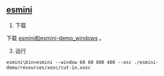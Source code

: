 ## [esmini](https://esmini.github.io/) 

1. 下载

下载 [esmini和esmini-demo_windows](https://github.com/esmini/esmini/releases) 。

3. 运行
```shell
esmini\bin>esmini --window 60 60 800 400 --osc ./esmini-demo/resources/xosc/cut-in.xosc
```